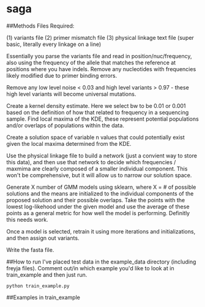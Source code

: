 # saga


##Methods
Files Required:

(1) variants file
(2) primer mismatch file
(3) physical linkage text file (super basic, literally every linkage on a line)

Essentially you parse the variants file and read in position/nuc/frequency, also using the frequency of the allele that matches the reference at positions where you have indels. Remove any nucleotides with frequencies likely modified due to primer binding errors.

Remove any low level noise < 0.03 and high level variants > 0.97 - these high level variants will become universal mutations.

Create a kernel density estimate. Here we select bw to be 0.01 or 0.001 based on the definition of how that related to frequency in a sequencing sample. Find local maxima of the KDE, these represent potential populations and/or overlaps of populations within the data.

Create a solution space of variable n values that could potentially exist given the local maxima determined from the KDE. 

Use the physical linkage file to build a network (just a convient way to store this data), and then use that network to decide which frequencies / maxmima are clearly composed of a smaller individual component. This won't be comprehensive, but it will allow us to narrow our solution space.

Generate X number of GMM models using sklearn, where X = # of possible solutions and the means are initialized to the individual components of the proposed solution and their possible overlaps. Take the points with the lowest log-likehood under the given model and use the average of these points as a general metric for how well the model is performing. Definitly this needs work.

Once a model is selected, retrain it using more iterations and initializations, and then assign out variants.

Write the fasta file.    

##How to run
I've placed test data in the example_data directory (including freyja files). Comment out/in which example you'd like to look at in train_example and then just run.

```
python train_example.py
```

##Examples in train_example
